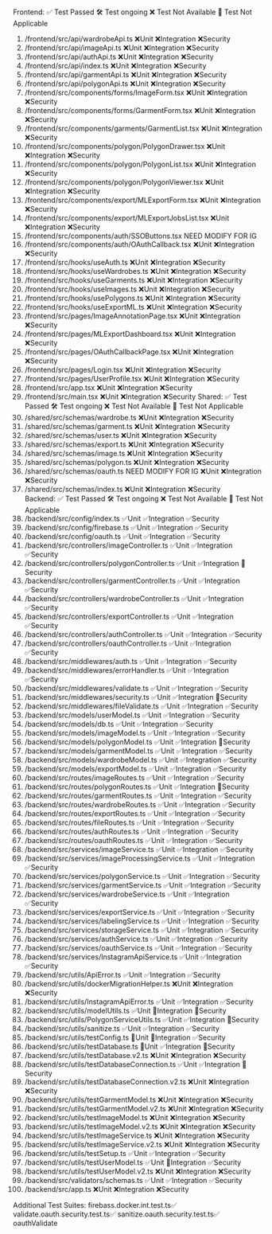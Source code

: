 Frontend:
✅ Test Passed
🛠️ Test ongoing
❌ Test Not Available
🔔 Test Not Applicable
1. /frontend/src/api/wardrobeApi.ts                         ❌Unit ❌Integration ❌Security
2. /frontend/src/api/imageApi.ts                            ❌Unit ❌Integration ❌Security
3. /frontend/src/api/authApi.ts                             ❌Unit ❌Integration ❌Security
4. /frontend/src/api/index.ts                               ❌Unit ❌Integration ❌Security
5. /frontend/src/api/garmentApi.ts                          ❌Unit ❌Integration ❌Security
6. /frontend/src/api/polygonApi.ts                          ❌Unit ❌Integration ❌Security
7. /frontend/src/components/forms/ImageForm.tsx             ❌Unit ❌Integration ❌Security
8. /frontend/src/components/forms/GarmentForm.tsx           ❌Unit ❌Integration ❌Security
9. /frontend/src/components/garments/GarmentList.tsx        ❌Unit ❌Integration ❌Security
10. /frontend/src/components/polygon/PolygonDrawer.tsx      ❌Unit ❌Integration ❌Security
11. /frontend/src/components/polygon/PolygonList.tsx        ❌Unit ❌Integration ❌Security
12. /frontend/src/components/polygon/PolygonViewer.tsx      ❌Unit ❌Integration ❌Security
13. /frontend/src/components/export/MLExportForm.tsx        ❌Unit ❌Integration ❌Security
14. /frontend/src/components/export/MLExportJobsList.tsx    ❌Unit ❌Integration ❌Security
15. /frontend/src/components/auth/SSOButtons.tsx NEED MODIFY FOR IG
16. /frontend/src/components/auth/OAuthCallback.tsx         ❌Unit ❌Integration ❌Security
17. /frontend/src/hooks/useAuth.ts                          ❌Unit ❌Integration ❌Security
18. /frontend/src/hooks/useWardrobes.ts                     ❌Unit ❌Integration ❌Security
19. /frontend/src/hooks/useGarments.ts                      ❌Unit ❌Integration ❌Security
20. /frontend/src/hooks/useImages.ts                        ❌Unit ❌Integration ❌Security
21. /frontend/src/hooks/usePolygons.ts                      ❌Unit ❌Integration ❌Security
22. /frontend/src/hooks/useExportML.ts                      ❌Unit ❌Integration ❌Security
23. /frontend/src/pages/ImageAnnotationPage.tsx             ❌Unit ❌Integration ❌Security
24. /frontend/src/pages/MLExportDashboard.tsx               ❌Unit ❌Integration ❌Security
25. /frontend/src/pages/OAuthCallbackPage.tsx               ❌Unit ❌Integration ❌Security
26. /frontend/src/pages/Login.tsx                           ❌Unit ❌Integration ❌Security
27. /frontend/src/pages/UserProfile.tsx                     ❌Unit ❌Integration ❌Security
28. /frontend/src/app.tsx                                   ❌Unit ❌Integration ❌Security
29. /frontend/src/main.tsx                                  ❌Unit ❌Integration ❌Security
Shared:
✅ Test Passed
🛠️ Test ongoing
❌ Test Not Available
🔔 Test Not Applicable
1. /shared/src/schemas/wardrobe.ts                          ❌Unit ❌Integration ❌Security
2. /shared/src/schemas/garment.ts                           ❌Unit ❌Integration ❌Security
3. /shared/src/schemas/user.ts                              ❌Unit ❌Integration ❌Security
4. /shared/src/schemas/export.ts                            ❌Unit ❌Integration ❌Security
5. /shared/src/schemas/image.ts                             ❌Unit ❌Integration ❌Security
6. /shared/src/schemas/polygon.ts                           ❌Unit ❌Integration ❌Security
7. /shared/src/schemas/oauth.ts NEED MODIFY FOR IG          ❌Unit ❌Integration ❌Security 
8. /shared/src/schemas/index.ts                             ❌Unit ❌Integration ❌Security                          
Backend:
✅ Test Passed
🛠️ Test ongoing
❌ Test Not Available
🔔 Test Not Applicable                                      
1.  /backend/src/config/index.ts                            ✅Unit ✅Integration ✅Security
2.  /backend/src/config/firebase.ts                         ✅Unit ✅Integration ✅Security
3.  /backend/src/config/oauth.ts                            ✅Unit ✅Integration ✅Security
4.  /backend/src/controllers/imageController.ts             ✅Unit ✅Integration ✅Security 
5.  /backend/src/controllers/polygonController.ts           ✅Unit ✅Integration 🔔Security  
6.  /backend/src/controllers/garmentController.ts           ✅Unit ✅Integration ✅Security
7.  /backend/src/controllers/wardrobeController.ts          ✅Unit ✅Integration ✅Security
8.  /backend/src/controllers/exportController.ts            ✅Unit ✅Integration ✅Security
9.  /backend/src/controllers/authController.ts              ✅Unit ✅Integration ✅Security
10. /backend/src/controllers/oauthController.ts             ✅Unit ✅Integration ✅Security
11. /backend/src/middlewares/auth.ts                        ✅Unit ✅Integration ✅Security
12. /backend/src/middlewares/errorHandler.ts                ✅Unit ✅Integration ✅Security
13. /backend/src/middlewares/validate.ts                    ✅Unit ✅Integration ✅Security
14. /backend/src/middlewares/security.ts                    ✅Unit ✅Integration 🔔Security
15. /backend/src/middlewares/fileValidate.ts                ✅Unit ✅Integration ✅Security
16. /backend/src/models/userModel.ts                        ✅Unit ✅Integration ✅Security
17. /backend/src/models/db.ts                               ✅Unit ✅Integration ✅Security
18. /backend/src/models/imageModel.ts                       ✅Unit ✅Integration ✅Security
19. /backend/src/models/polygonModel.ts                     ✅Unit ✅Integration 🔔Security
20. /backend/src/models/garmentModel.ts                     ✅Unit ✅Integration ✅Security
21. /backend/src/models/wardrobeModel.ts                    ✅Unit ✅Integration ✅Security
22. /backend/src/models/exportModel.ts                      ✅Unit ✅Integration ✅Security
23. /backend/src/routes/imageRoutes.ts                      ✅Unit ✅Integration ✅Security
24. /backend/src/routes/polygonRoutes.ts                    ✅Unit ✅Integration 🔔Security
25. /backend/src/routes/garmentRoutes.ts                    ✅Unit ✅Integration ✅Security
26. /backend/src/routes/wardrobeRoutes.ts                   ✅Unit ✅Integration ✅Security
27. /backend/src/routes/exportRoutes.ts                     ✅Unit ✅Integration ✅Security
28. /backend/src/routes/fileRoutes.ts                       ✅Unit ✅Integration ✅Security
29. /backend/src/routes/authRoutes.ts                       ✅Unit ✅Integration ✅Security
30. /backend/src/routes/oauthRoutes.ts                      ✅Unit ✅Integration ✅Security
31. /backend/src/services/imageService.ts                   ✅Unit ✅Integration ✅Security
32. /backend/src/services/imageProcessingService.ts         ✅Unit ✅Integration ✅Security
33. /backend/src/services/polygonService.ts                 ✅Unit ✅Integration ✅Security
34. /backend/src/services/garmentService.ts                 ✅Unit ✅Integration ✅Security
35. /backend/src/services/wardrobeService.ts                ✅Unit ✅Integration ✅Security
36. /backend/src/services/exportService.ts                  ✅Unit ✅Integration ✅Security
37. /backend/src/services/labelingService.ts                ✅Unit ✅Integration ✅Security
38. /backend/src/services/storageService.ts                 ✅Unit ✅Integration ✅Security
39. /backend/src/services/authService.ts                    ✅Unit ✅Integration ✅Security
40. /backend/src/services/oauthService.ts                   ✅Unit ✅Integration ✅Security
41. /backend/src/services/InstagramApiService.ts            ✅Unit ✅Integration ✅Security
42. /backend/src/utils/ApiError.ts                          ✅Unit ✅Integration ✅Security
43. /backend/src/utils/dockerMigrationHelper.ts             ❌Unit ❌Integration ❌Security
44. /backend/src/utils/InstagramApiError.ts                 ✅Unit ✅Integration ✅Security
45. /backend/src/utils/modelUtils.ts                        ✅Unit 🔔Integration 🔔Security
46. /backend/src/utils/PolygonServiceUtils.ts               ✅Unit ✅Integration 🔔Security
47. /backend/src/utils/sanitize.ts                          ✅Unit ✅Integration ✅Security
48. /backend/src/utils/testConfig.ts                        🔔Unit 🔔Integration ✅Security
49. /backend/src/utils/testDatabase.ts                      🔔Unit ✅Integration 🔔Security
50. /backend/src/utils/testDatabase.v2.ts                   ❌Unit ❌Integration ❌Security
51. /backend/src/utils/testDatabaseConnection.ts            ✅Unit ✅Integration 🔔Security
52. /backend/src/utils/testDatabaseConnection.v2.ts         ❌Unit ❌Integration ❌Security
53. /backend/src/utils/testGarmentModel.ts                  ❌Unit ❌Integration ❌Security
54. /backend/src/utils/testGarmentModel.v2.ts               ❌Unit ❌Integration ❌Security
55. /backend/src/utils/testImageModel.ts                    ❌Unit ❌Integration ❌Security
56. /backend/src/utils/testImageModel.v2.ts                 ❌Unit ❌Integration ❌Security
57. /backend/src/utils/testImageService.ts                  ❌Unit ❌Integration ❌Security
58. /backend/src/utils/testImageService.v2.ts               ❌Unit ❌Integration ❌Security
59. /backend/src/utils/testSetup.ts                         ✅Unit ✅Integration ✅Security
60. /backend/src/utils/testUserModel.ts                     ✅Unit 🔔Integration ✅Security
61. /backend/src/utils/testUserModel.v2.ts                  ❌Unit ❌Integration ❌Security
62. /backend/src/validators/schemas.ts                      ✅Unit ✅Integration ✅Security
63. /backend/src/app.ts                                     ❌Unit ❌Integration ❌Security

Additional Test Suites:
firebass.docker.int.test.ts✅
validate.oauth.security.test.ts✅
sanitize.oauth.security.test.ts✅
oauthValidate





